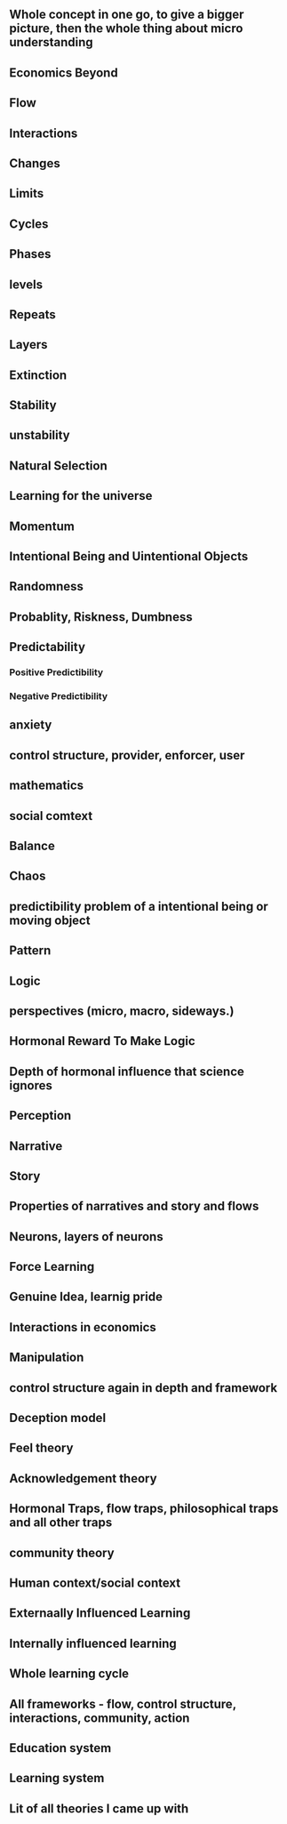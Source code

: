 ## Whole concept in one go, to give a bigger picture, then the whole thing about micro understanding

## Economics Beyond

## Flow

## Interactions

## Changes

## Limits

## Cycles

## Phases

## levels

## Repeats

## Layers

## Extinction

## Stability

## unstability

## Natural Selection

## Learning for the universe

## Momentum

## Intentional Being and Uintentional Objects

## Randomness

## Probablity, Riskness, Dumbness

## Predictability

### Positive Predictibility

### Negative Predictibility

## anxiety

## control structure, provider, enforcer, user

## mathematics

## social comtext

## Balance

## Chaos

## predictibility problem of a intentional being or moving object

## Pattern

## Logic

## perspectives (micro, macro, sideways.)

## Hormonal Reward To Make Logic

## Depth of hormonal influence that science ignores

## Perception

## Narrative

## Story

## Properties of narratives and story and flows

## Neurons, layers of neurons

## Force Learning

## Genuine Idea, learnig pride

## Interactions in economics

## Manipulation

## control structure again in depth and framework

## Deception model

## Feel theory

## Acknowledgement theory

## Hormonal Traps, flow traps, philosophical traps and all other traps

## community theory

## Human context/social context

## Externaally Influenced Learning

## Internally influenced learning

## Whole learning cycle

## All frameworks - flow, control structure, interactions, community, action

## Education system

## Learning system

## Lit of all theories I came up with
